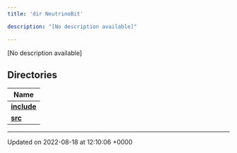 ```yaml
---
title: 'dir NeutrinoBit'

description: "[No description available]"

---
```







[No description available]

## Directories

| Name           |
| -------------- |
| **[include](/documentation/code/gambit_2-2/files/dir_e8dada9eeab80d1c087c30eda3eb5c06/#dir-include)**  |
| **[src](/documentation/code/gambit_2-2/files/dir_1e7e1ae6d13f7add0d9ef71ebf84e799/#dir-src)**  |






-------------------------------

Updated on 2022-08-18 at 12:10:06 +0000
